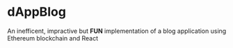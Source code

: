 # dAppBlog
An inefficent, impractive but **FUN** implementation of a blog application using Ethereum blockchain and React
